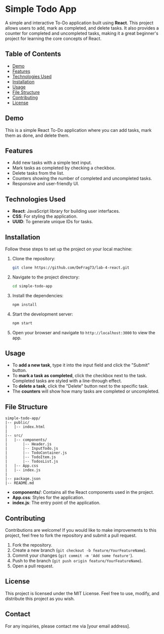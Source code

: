 # Simple Todo App

A simple and interactive To-Do application built using **React**. This project allows users to add, mark as completed, and delete tasks. It also provides a counter for completed and uncompleted tasks, making it a great beginner's project for learning the core concepts of React.

## Table of Contents

- [Demo](#demo)
- [Features](#features)
- [Technologies Used](#technologies-used)
- [Installation](#installation)
- [Usage](#usage)
- [File Structure](#file-structure)
- [Contributing](#contributing)
- [License](#license)

## Demo

This is a simple React To-Do application where you can add tasks, mark them as done, and delete them.



## Features

- Add new tasks with a simple text input.
- Mark tasks as completed by checking a checkbox.
- Delete tasks from the list.
- Counters showing the number of completed and uncompleted tasks.
- Responsive and user-friendly UI.

## Technologies Used

- **React**: JavaScript library for building user interfaces.
- **CSS**: For styling the application.
- **UUID**: To generate unique IDs for tasks.

## Installation

Follow these steps to set up the project on your local machine:

1. Clone the repository:

   ```sh
   git clone https://github.com/DeFrag73/lab-4-react.git
   ```

2. Navigate to the project directory:

   ```sh
   cd simple-todo-app
   ```

3. Install the dependencies:

   ```sh
   npm install
   ```

4. Start the development server:

   ```sh
   npm start
   ```

5. Open your browser and navigate to `http://localhost:3000` to view the app.

## Usage

- To **add a new task**, type it into the input field and click the "Submit" button.
- To **mark a task as completed**, click the checkbox next to the task. Completed tasks are styled with a line-through effect.
- To **delete a task**, click the "Delete" button next to the specific task.
- The **counters** will show how many tasks are completed or uncompleted.

## File Structure

```
simple-todo-app/
|-- public/
|   |-- index.html
|
|-- src/
|   |-- components/
|       |-- Header.js
|       |-- InputTodo.js
|       |-- TodoContainer.js
|       |-- TodoItem.js
|       |-- TodosList.js
|   |-- App.css
|   |-- index.js
|
|-- package.json
|-- README.md
```

- **components/**: Contains all the React components used in the project.
- **App.css**: Styles for the application.
- **index.js**: The entry point of the application.

## Contributing

Contributions are welcome! If you would like to make improvements to this project, feel free to fork the repository and submit a pull request.

1. Fork the repository.
2. Create a new branch (`git checkout -b feature/YourFeatureName`).
3. Commit your changes (`git commit -m 'Add some feature'`).
4. Push to the branch (`git push origin feature/YourFeatureName`).
5. Open a pull request.

## License

This project is licensed under the MIT License. Feel free to use, modify, and distribute this project as you wish.

## Contact

For any inquiries, please contact me via [your email address].

